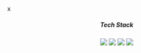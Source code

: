 
<p align="center">
  

x
</p>

<h5 align="center">Tech Stack</h5>
<p align="center">
  <img src="https://img.shields.io/badge/Swift-FA7343?style=flat-square&logo=Swift&logoColor=white"/>
  <img src="https://img.shields.io/badge/iOS-185dcc?style=flat-square&logo=Apple&logoColor=white"/>
  <img src="https://img.shields.io/badge/Xcode-42addb?style=flat-square&logo=Xcode&logoColor=white"/>
  <img src="https://img.shields.io/badge/Git-F05032?style=flat-square&logo=Git&logoColor=white"/>
 
</p>


